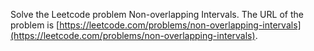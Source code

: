 Solve the Leetcode problem Non-overlapping Intervals.
The URL of the problem is [https://leetcode.com/problems/non-overlapping-intervals](https://leetcode.com/problems/non-overlapping-intervals).
